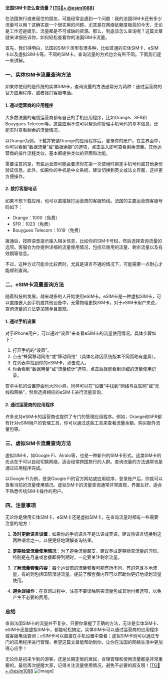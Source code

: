 **法国SIM卡怎么查流量？[[TG💪+ @esim1088](https://t.me/s/esim1088)]**

在法国旅行或者居住的朋友，可能经常会遇到一个问题：我的法国SIM卡还有多少流量可以用？这确实是一个很实用的问题，尤其是在网络依赖度极高的今天，无论是工作还是娱乐，流量都是不可或缺的资源。那么，到底该怎么查询呢？这篇文章就来详细告诉你，如何轻松查看你的法国SIM卡流量。

首先，我们得明白，法国的SIM卡类型有很多种，比如普通的实体SIM卡、eSIM卡以及虚拟SIM卡等。不同的SIM卡，查询流量的方式也会有所不同。下面我们逐一来讲解。

### **一、实体SIM卡流量查询方法**

如果你使用的是传统的实体SIM卡，查询流量的方法通常分为两种：通过运营商的官方应用程序，或者拨打客服电话。

#### **1. 通过运营商的应用程序**

大多数法国的电信运营商都有自己的手机应用程序，比如Orange、SFR和Bouygues Telecom等。这些应用不仅可以帮助你管理手机号码的基本信息，还能实时查看剩余的流量情况。

以Orange为例，下载并安装Orange的应用程序后，登录你的账户。在主界面中，你可以看到“数据流量”或“数据余额”的选项，点击进入即可查看剩余流量。其他运营商的操作流程类似，基本都提供类似的界面和功能。

需要注意的是，有些运营商可能会要求你在第一次使用时绑定手机号码或其他身份验证信息。此外，如果你的手机是中文系统，建议切换到英文或法文界面，这样更方便操作。

#### **2. 拨打客服电话**

如果不想下载应用，也可以直接拨打运营商的客服热线。法国的主要运营商客服号码如下：

- Orange：1000（免费）
- SFR：1023（免费）
- Bouygues Telecom：1019（免费）

拨通后，按照语音提示输入相关信息，比如你的SIM卡号码，然后选择查询流量的选项。客服会为你提供详细的流量使用情况，包括已使用的流量、剩余流量以及有效期等信息。

不过，这种方式可能会比较费时，尤其是语言不通的情况下，可能需要一点耐心才能顺利查询。

### **二、eSIM卡流量查询方法**

随着科技的发展，越来越多的人开始使用eSIM卡。eSIM卡是一种虚拟SIM卡，可以直接嵌入到手机或其他设备中，无需物理更换SIM卡。对于eSIM卡用户来说，查询流量的方法更加简单且直观。

#### **1. 通过手机设置**

对于iPhone用户，可以通过“设置”来查看eSIM卡的流量使用情况。具体步骤如下：

1. 打开手机的“设置”。
2. 点击“蜂窝移动网络”或“移动网络”（具体名称因系统版本不同而略有差异）。
3. 在列表中找到你的eSIM卡，点击进入。
4. 你会看到“数据用量”或“流量统计”选项，点击后就能看到详细的流量使用记录。

安卓手机的设置界面也大同小异，同样可以在“设置”中找到“网络与互联网”或“无线和网络”，然后选择相应的eSIM卡进行流量查询。

#### **2. 通过运营商的应用程序**

许多支持eSIM卡的运营商也提供了专门的管理应用程序。例如，Orange和SFR都有针对eSIM用户的管理工具，你可以通过这些工具来查看流量余额、购买额外流量包等。

### **三、虚拟SIM卡流量查询方法**

虚拟SIM卡，如Google Fi、Airalo等，也是一种新兴的SIM卡形式。这类SIM卡的优点在于可以自动切换网络，适合经常跨国旅行的人群。查询流量的方法通常也是通过应用程序完成。

以Google Fi为例，登录Google Fi的官方网站或应用程序，登录账户后，你就可以查看当前的流量使用情况。虚拟SIM卡的流量查询通常非常直观，界面友好，适合不熟悉传统SIM卡操作的用户。

### **四、注意事项**

无论你是使用实体SIM卡、eSIM卡还是虚拟SIM卡，在查询流量时都有一些需要注意的地方：

1. **及时更新语言设置**：如果你的手机语言不是法语或英语，建议将语言切换到这两种语言之一，以便更好地理解查询结果。
   
2. **定期检查流量使用情况**：为了避免流量超支，建议养成定期检查流量的习惯。特别是在月底或套餐即将到期时，一定要关注剩余流量。

3. **了解流量套餐内容**：每个运营商的流量套餐可能有所不同，有的包含本地流量，有的则包括国际漫游流量。提前了解套餐内容可以帮助你更好地规划流量使用。

4. **避免误操作**：在查询过程中，注意不要误触购买流量包或其他付费选项，以免产生不必要的费用。

### **总结**

查询法国SIM卡的流量并不复杂，只要你掌握了正确的方法，无论是实体SIM卡、eSIM卡还是虚拟SIM卡，都能轻松搞定。实体SIM卡可以通过运营商的应用程序或客服电话查询；eSIM卡可以直接在手机设置中查看；虚拟SIM卡则可以通过专门的应用程序进行管理。希望这篇文章能帮助到你，让你在法国的网络生活中更加得心应手！

无论你是初来乍到的游客，还是长期定居的居民，合理管理和使用流量都是非常重要的。最后再次提醒大家，记得关注流量使用情况，避免不必要的超支哦！[[TG💪+ @esim1088](https://t.me/s/esim1088) ![Image](https://i.postimg.cc/4NQfJmqS/Snipaste-2025-05-13-00-14-12.png)]